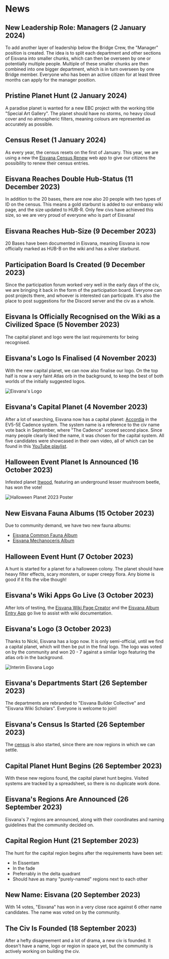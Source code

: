 # News

## New Leadership Role: Managers (2 January 2024)

To add another layer of leadership below the Bridge Crew, the "Manager" position is created. The idea is to split each department and other sections of Eisvana into smaller chunks, which can then be overseen by one or potentially multiple people.
Multiple of these smaller chunks are then combined into one bigger department, which is in turn overseen by one Bridge member. Everyone who has been an active citizen for at least three months can apply for the manager position.

## Pristine Planet Hunt (2 January 2024)

A paradise planet is wanted for a new EBC project with the working title "Special Art Gallery". The planet should have no storms, no heavy cloud cover and no atmospheric filters, meaning colours are represented as accurately as possible.

## Census Reset (1 January 2024)

As every year, the census resets on the first of January. This year, we are using a new the [Eisvana Census Renew](https://eisvana.github.io/Eisvana-Census-Renew/) web app to give our citizens the possibility to renew their census entries.

## Eisvana Reaches Double Hub-Status (11 December 2023)

In addition to the 20 bases, there are now also 20 people with two types of ID on the census. This means a gold starburst is added to our embassy wiki page, and the size updated to HUB-R. Only few civs have achieved this size, so we are very proud of everyone who is part of Eisvana!

## Eisvana Reaches Hub-Size (9 December 2023)

20 Bases have been documented in Eisvana, meaning Eisvana is now officially marked as HUB-B on the wiki and has a silver starburst.

## Participation Board Is Created (9 December 2023)

Since the participation forum worked very well in the early days of the civ, we are bringing it back in the form of the participation board. Everyone can post projects there, and whoever is interested can participate. It's also the place to post suggestions for the Discord server and the civ as a whole.

## Eisvana Is Officially Recognised on the Wiki as a Civilized Space (5 November 2023)

The capital planet and logo were the last requirements for being recognised.

## Eisvana's Logo Is Finalised (4 November 2023)

With the new capital planet, we can now also finalise our logo. On the top half is now a very faint Atlas orb in the background, to keep the best of both worlds of the initially suggested logos.

![Eisvana's Logo](/images/news/Eisvana_Logo_v4_small.png)

## Eisvana's Capital Planet (4 November 2023)

After a lot of searching, Eisvana now has a capital planet: [Accordia](https://nomanssky.fandom.com/wiki/Accordia) in the EV5-5E Cadence system. The system name is a reference to the civ name vote back in September, where "The Cadence" scored second place. Since many people clearly liked the name, it was chosen for the capital system. All five candidates were showcased in their own video, all of which can be found in this [YouTube playlist](https://youtube.com/playlist?list=PLzaVLTk2PZzmkTPbt8fariZMkcshuSLPu&si=KuDpIddtrZ-kGERh).

## Halloween Event Planet Is Announced (16 October 2023)

Infested planet [Itwood](https://nomanssky.fandom.com/wiki/Itwood), featuring an underground lesser mushroom beetle, has won the vote!

![Halloween Planet 2023 Poster](/images/news/Halloween2023.png)

## New Eisvana Fauna Albums (15 October 2023)

Due to community demand, we have two new fauna albums:

- [Eisvana Common Fauna Album](https://nomanssky.fandom.com/wiki/Eisvana_Common_Fauna_Album)
- [Eisvana Mechanoceris Album](https://nomanssky.fandom.com/wiki/Eisvana_Mechanoceris_Album)

## Halloween Event Hunt (7 October 2023)

A hunt is started for a planet for a halloween colony. The planet should have heavy filter effects, scary monsters, or super creepy flora. Any biome is good if it fits the vibe though!

## Eisvana's Wiki Apps Go Live (3 October 2023)

After lots of testing, the [Eisvana Wiki Page Creator](https://lenni009.github.io/EisvanaWikiPageCreator/) and the [Eisvana Album Entry App](https://lenni009.github.io/Eisvana-Album-Entry/) go live to assist with wiki documentation.

## Eisvana's Logo (3 October 2023)

Thanks to Nicki, Eisvana has a logo now. It is only semi-official, until we find a capital planet, which will then be put in the final logo. The logo was voted on by the community and won 20 - 7 against a similar logo featuring the atlas orb in the background.

![Interim Eisvana Logo](/images/news/Eisvana_interim_Logo_500px.png)

## Eisvana's Departments Start (26 September 2023)

The departments are rebranded to "Eisvana Builder Collective" and "Eisvana Wiki Scholars". Everyone is welcome to join!

## Eisvana's Census Is Started (26 September 2023)

The [census](/services/census) is also started, since there are now regions in which we can settle.

## Capital Planet Hunt Begins (26 September 2023)

With these new regions found, the capital planet hunt begins. Visited systems are tracked by a spreadsheet, so there is no duplicate work done.

## Eisvana's Regions Are Announced (26 September 2023)

Eisvana's 7 regions are announced, along with their coordinates and naming guidelines that the community decided on.

## Capital Region Hunt (21 September 2023)

The hunt for the capital region begins after the requirements have been set:

- In Eissentam
- In the fade
- Preferrably in the delta quadrant
- Should have as many "purely-named" regions next to each other

## New Name: Eisvana (20 September 2023)

With 14 votes, "Eisvana" has won in a very close race against 6 other name candidates. The name was voted on by the community.

## The Civ Is Founded (18 September 2023)

After a hefty disagreement and a lot of drama, a new civ is founded. It doesn't have a name, logo or region in space yet, but the community is actively working on building the civ.
